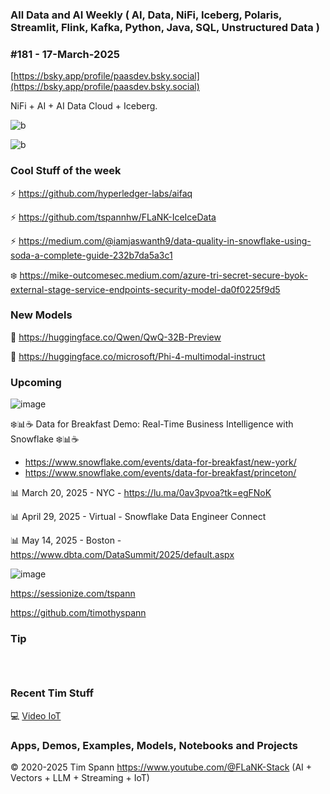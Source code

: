 ###  All Data and AI Weekly ( AI, Data, NiFi, Iceberg, Polaris, Streamlit, Flink, Kafka, Python, Java, SQL, Unstructured Data )  
### #181 - 17-March-2025

[https://bsky.app/profile/paasdev.bsky.social](https://bsky.app/profile/paasdev.bsky.social)

NiFi + AI + AI Data Cloud + Iceberg.

![b](https://images.credential.net/badge/tiny/g6fomszs_1741624330730_badge.png)

![b](https://images.credential.net/embed/g6fomszs.png)


### Cool Stuff of the week



⚡️ https://github.com/hyperledger-labs/aifaq

⚡️ https://github.com/tspannhw/FLaNK-IceIceData

⚡️ https://medium.com/@iamjaswanth9/data-quality-in-snowflake-using-soda-a-complete-guide-232b7da5a3c1

❄️ https://mike-outcomesec.medium.com/azure-tri-secret-secure-byok-external-stage-service-endpoints-security-model-da0f0225f9d5




 
### New Models

🚀 https://huggingface.co/Qwen/QwQ-32B-Preview

🚀 https://huggingface.co/microsoft/Phi-4-multimodal-instruct



### Upcoming


![image](https://github.com/user-attachments/assets/14a882d7-1b4c-448b-9574-3749a1f45686)

❄️📊☕ Data for Breakfast Demo: Real-Time Business Intelligence with Snowflake ❄️📊☕ 

* https://www.snowflake.com/events/data-for-breakfast/new-york/
* https://www.snowflake.com/events/data-for-breakfast/princeton/
  


📊 March 20, 2025 - NYC - https://lu.ma/0av3pvoa?tk=egFNoK

📊 April 29, 2025 - Virtual - Snowflake Data Engineer Connect

📊 May 14, 2025 - Boston - https://www.dbta.com/DataSummit/2025/default.aspx

![image](https://github.com/user-attachments/assets/4d9314a0-92a9-4d77-bafd-668347f8e913)


https://sessionize.com/tspann

https://github.com/timothyspann

### Tip

````



````


### Recent Tim Stuff

💻  [Video IoT](https://www.youtube.com/watch?v=Vgr1wnzxxB8&t=17s)<br/>

### Apps, Demos, Examples, Models, Notebooks and Projects

&copy; 2020-2025 Tim Spann  https://www.youtube.com/@FLaNK-Stack
(AI +  Vectors + LLM + Streaming + IoT)  

